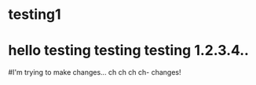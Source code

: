 # testing1

# hello testing testing testing 1.2.3.4..
#I'm trying to make changes... ch ch ch ch- changes!
